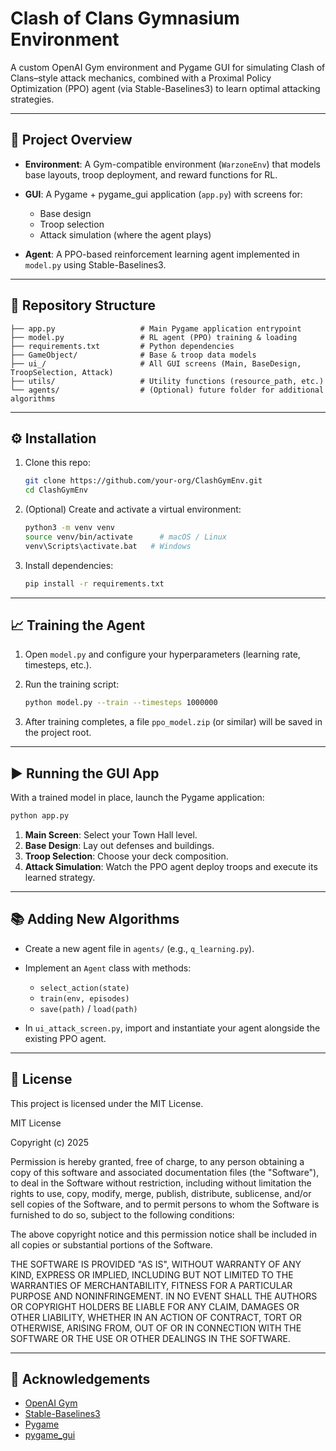 # Clash of Clans Gymnasium Environment

A custom OpenAI Gym environment and Pygame GUI for simulating Clash of Clans–style attack mechanics, combined with a Proximal Policy Optimization (PPO) agent (via Stable-Baselines3) to learn optimal attacking strategies.

---

## 🚀 Project Overview

* **Environment**: A Gym-compatible environment (`WarzoneEnv`) that models base layouts, troop deployment, and reward functions for RL.
* **GUI**: A Pygame + pygame\_gui application (`app.py`) with screens for:

  * Base design
  * Troop selection
  * Attack simulation (where the agent plays)
* **Agent**: A PPO-based reinforcement learning agent implemented in `model.py` using Stable-Baselines3.

---

## 📂 Repository Structure

```plaintext
├── app.py                   # Main Pygame application entrypoint
├── model.py                 # RL agent (PPO) training & loading
├── requirements.txt         # Python dependencies
├── GameObject/              # Base & troop data models
├── ui_/                     # All GUI screens (Main, BaseDesign, TroopSelection, Attack)
├── utils/                   # Utility functions (resource_path, etc.)
└── agents/                  # (Optional) future folder for additional algorithms
```

---

## ⚙️ Installation

1. Clone this repo:

   ```bash
   git clone https://github.com/your-org/ClashGymEnv.git
   cd ClashGymEnv
   ```

2. (Optional) Create and activate a virtual environment:

   ```bash
   python3 -m venv venv
   source venv/bin/activate      # macOS / Linux
   venv\Scripts\activate.bat   # Windows
   ```

3. Install dependencies:

   ```bash
   pip install -r requirements.txt
   ```

---

## 📈 Training the Agent

1. Open `model.py` and configure your hyperparameters (learning rate, timesteps, etc.).

2. Run the training script:

   ```bash
   python model.py --train --timesteps 1000000
   ```

3. After training completes, a file `ppo_model.zip` (or similar) will be saved in the project root.

---

## ▶️ Running the GUI App

With a trained model in place, launch the Pygame application:

```bash
python app.py
```

1. **Main Screen**: Select your Town Hall level.
2. **Base Design**: Lay out defenses and buildings.
3. **Troop Selection**: Choose your deck composition.
4. **Attack Simulation**: Watch the PPO agent deploy troops and execute its learned strategy.

---

## 📚 Adding New Algorithms

* Create a new agent file in `agents/` (e.g., `q_learning.py`).
* Implement an `Agent` class with methods:

  * `select_action(state)`
  * `train(env, episodes)`
  * `save(path)` / `load(path)`
* In `ui_attack_screen.py`, import and instantiate your agent alongside the existing PPO agent.

---

## 📝 License

This project is licensed under the MIT License.

MIT License

Copyright (c) 2025 

Permission is hereby granted, free of charge, to any person obtaining a copy
of this software and associated documentation files (the "Software"), to deal
in the Software without restriction, including without limitation the rights
to use, copy, modify, merge, publish, distribute, sublicense, and/or sell
copies of the Software, and to permit persons to whom the Software is
furnished to do so, subject to the following conditions:

The above copyright notice and this permission notice shall be included in all
copies or substantial portions of the Software.

THE SOFTWARE IS PROVIDED "AS IS", WITHOUT WARRANTY OF ANY KIND, EXPRESS OR
IMPLIED, INCLUDING BUT NOT LIMITED TO THE WARRANTIES OF MERCHANTABILITY,
FITNESS FOR A PARTICULAR PURPOSE AND NONINFRINGEMENT. IN NO EVENT SHALL THE
AUTHORS OR COPYRIGHT HOLDERS BE LIABLE FOR ANY CLAIM, DAMAGES OR OTHER
LIABILITY, WHETHER IN AN ACTION OF CONTRACT, TORT OR OTHERWISE, ARISING FROM,
OUT OF OR IN CONNECTION WITH THE SOFTWARE OR THE USE OR OTHER DEALINGS IN THE
SOFTWARE.



---

## 🙏 Acknowledgements

* [OpenAI Gym](https://gym.openai.com/)
* [Stable-Baselines3](https://github.com/DLR-RM/stable-baselines3)
* [Pygame](https://www.pygame.org/)
* [pygame\_gui](https://pygame-gui.readthedocs.io/)

